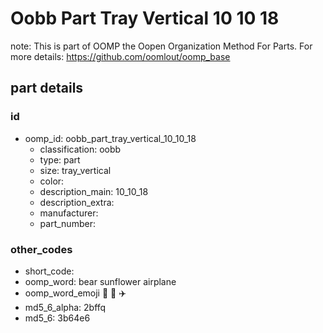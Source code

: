 # Oobb Part Tray Vertical 10 10 18  

note: This is part of OOMP the Oopen Organization Method For Parts. For more details: https://github.com/oomlout/oomp_base

##  part details





### id
* oomp_id: oobb_part_tray_vertical_10_10_18
  * classification: oobb
  * type: part
  * size: tray_vertical
  * color: 
  * description_main: 10_10_18
  * description_extra: 
  * manufacturer: 
  * part_number: 

### other_codes
* short_code: 
* oomp_word: bear sunflower airplane
* oomp_word_emoji :bear: :sunflower: :airplane:
* md5_6_alpha: 2bffq
* md5_6: 3b64e6